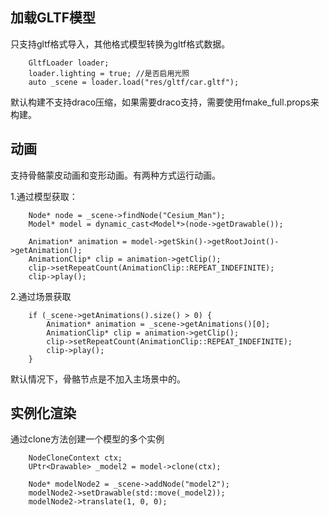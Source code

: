 

## 加载GLTF模型

只支持gltf格式导入，其他格式模型转换为gltf格式数据。

```
    GltfLoader loader;
    loader.lighting = true; //是否启用光照
    auto _scene = loader.load("res/gltf/car.gltf");
```

默认构建不支持draco压缩，如果需要draco支持，需要使用fmake_full.props来构建。

## 动画

支持骨骼蒙皮动画和变形动画。有两种方式运行动画。

1.通过模型获取：
```
    Node* node = _scene->findNode("Cesium_Man");
    Model* model = dynamic_cast<Model*>(node->getDrawable());

    Animation* animation = model->getSkin()->getRootJoint()->getAnimation();
    AnimationClip* clip = animation->getClip();
    clip->setRepeatCount(AnimationClip::REPEAT_INDEFINITE);
    clip->play();
```

2.通过场景获取
```
    if (_scene->getAnimations().size() > 0) {
        Animation* animation = _scene->getAnimations()[0];
        AnimationClip* clip = animation->getClip();
        clip->setRepeatCount(AnimationClip::REPEAT_INDEFINITE);
        clip->play();
    }
```

默认情况下，骨骼节点是不加入主场景中的。

## 实例化渲染

通过clone方法创建一个模型的多个实例

```
    NodeCloneContext ctx;
    UPtr<Drawable> _model2 = model->clone(ctx);

    Node* modelNode2 = _scene->addNode("model2");
    modelNode2->setDrawable(std::move(_model2));
    modelNode2->translate(1, 0, 0);
```
